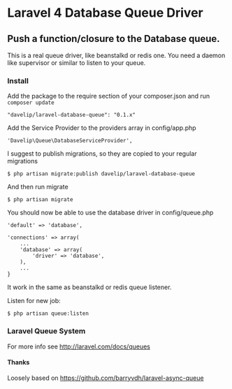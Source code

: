 # Laravel 4 Database Queue Driver

## Push a function/closure to the Database queue.
This is a real queue driver, like beanstalkd or redis one.
You need a daemon like supervisor or similar to listen to your queue.

### Install
Add the package to the require section of your composer.json and run `composer update`

    "davelip/laravel-database-queue": "0.1.x"

Add the Service Provider to the providers array in config/app.php

    'Davelip\Queue\DatabaseServiceProvider',
    
I suggest to publish migrations, so they are copied to your regular migrations

    $ php artisan migrate:publish davelip/laravel-database-queue

And then run migrate 

    $ php artisan migrate 

You should now be able to use the database driver in config/queue.php

    'default' => 'database',
    
    'connections' => array(
        ...
        'database' => array(
            'driver' => 'database',
        ),
        ...
    }

It work in the same as beanstalkd or redis queue listener.

Listen for new job:

    $ php artisan queue:listen


### Laravel Queue System
For more info see http://laravel.com/docs/queues

#### Thanks
Loosely based on https://github.com/barryvdh/laravel-async-queue
